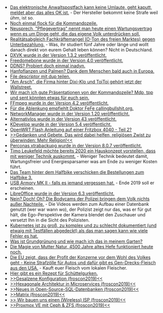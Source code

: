 * [Das elektronische Anwaltspostfach kann keine Umlaute, geht kaputt, meldet aber das alles OK ist.](https://blog.fefe.de/?ts=a3b93a4c) - Der Hersteller bekommt keine Strafe weil *ühm*, ist so.
* [Noch einmal flock für die Kommandozeile.](https://utcc.utoronto.ca/~cks/space/blog/linux/FlockUsageNotes)
* [Neusprech, "Pflegevertrag" nennt man heute einen Wartungsvertrag wenn es um Dinge geht, die das eigene Volk unterdrücken soll.](https://www.heise.de/newsticker/meldung/Staatstrojaner-Posse-LKA-Berlin-kauft-vergeblich-teure-FinFisher-Spaehtechnik-4488768.html)
* [Realitätsabgleich Fachkräftemangel (O-Ton des freien Marktes) gegen Unterbezahlung.](https://tuxproject.de/blog/2019/08/fachkraeftebezahlungsmangel-2/) - Was, ihr studiert fünf Jahre oder länge und wollt danach direkt von eurem Gehalt leben können? Nicht in Deutschland.
* [DXVK wurde in der Version 1.3.2 veröffentlicht.](https://www.phoronix.com/scan.php?page=news_item&px=DXVK-1.3.2-Released)
* [Freedomebone wurde in der Version 4.0 veröffentlicht.](https://blog.freedombone.net/freedombone-version-4-0)
* [DDNS? Probiert doch einmal inadyn.](https://troglobit.com/projects/inadyn/)
* [Hanfpflanzen und Palmen? Dank dem Menschen bald auch in Europa.](https://www.sonnenseite.com/de/umwelt/palmen-in-mitteleuropa-als-folge-des-klimawandels.html)
* [File descriptor mit dup teilen.](https://utcc.utoronto.ca/~cks/space/blog/unix/DupAndSharedFileDescriptors)
* ["Am Arsch", die Firma hinter Dixi-Klo und ToiToi gehört jetzt der Wallstreet.](https://blog.fefe.de/?ts=a3b78834)
* [Wir mach ich gute Präsentationen von der Kommandozeile? Mdp, tpp und sent könnten etwas für euch sein.](https://opensource.com/article/19/8/command-line-presentation-tools)
* [FFmpeg wurde in der Version 4.2 veröffentlicht.](https://www.pro-linux.de/news/1/27324/ffmpeg-42-ada-ver%C3%B6ffentlicht.html)
* [Für die Ablenkung empfiehlt Doktor FeFe callingbullshit.org.](https://blog.fefe.de/?ts=a3b4e93f)
* [NetworkManager wurde in der Version 1.20 veröffentlicht.](https://www.phoronix.com/scan.php?page=news_item&px=NetworkManager-1.20-Released)
* [Alternativlos wurde in der Version 43 veröffentlicht.](https://blog.fefe.de/?ts=a3b4714e)
* [KDevelop wurde in der Version 5.4 veröffentlicht.](https://www.pro-linux.de/news/1/27328/kdevelop-54-freigegeben.html)
* [OpenWRT Flash Anleitung auf einer Fritzbox 4040 - Teil 2?](https://www.kuketz-blog.de/flash-openwrt-auf-fritzbox-4040-openwrt-teil2/)
* [>>Gedanken und Gebete. Das wird dabei helfen, religiösen Zwist zu überwinden: Mehr Religion!<<](https://tuxproject.de/blog/2019/08/saekularismus-wann-anders-4/)
* [Perconas xtrabackupg wurde in der Version 8.0.7 veröffentlicht.](https://www.percona.com/blog/2019/08/07/percona-xtrabackup-8-0-7-is-now-available/)
* [Timo Leukefeld möchte bereits 2020 ein Hauskonzept vorstellen, dass mit weniger Technik auskommt.](https://www.sonnenseite.com/de/wirtschaft/warum-enttechnisierung-das-gebot-fuer-guenstiges-wohnen-ist.html) - Weniger Technik bedeutet damit, Wartungsfreier und Energiesparsamer was am Ende zu weniger Kosten führt.
* [Das Team hinter dem Halfbike verschicken die Bestellungen zum Halfbike 3.](https://www.kickstarter.com/projects/halfbike/halfbike-3-how-to-bridge-the-gap-between-man-machi/posts/2580193)
* [USB Armory MK II - falls es jemand vergessen hat.](https://inversepath.com/usbarmory.html) - Ende 2019 soll er erscheinen.
* [LibreOffice wurde in der Version 6.3 veröffentlicht.](https://www.phoronix.com/scan.php?page=news_item&px=LibreOffice-6.3-Released)
* [Nein? Doch! Oh? Die Bodycams der Polizei bringen dem Volk nichts außer Nachteile.](https://blog.fefe.de/?ts=a3b25266) - Die Videos werden zum Aufbau einer Datenbank genutzt (wer war wann wo), der Polizist zeigt nur das, was er für gut hält, die Ego-Perspektive der Kamera blendet den Zuschauer und versetzt Ihn in die Sicht des Polizisten.
* [Kubernetes ist zu groß, zu komplex und zu schlecht dokumentiert (und etwaig mit Testfällen abgedeckt) als das man sagen kann wie viele Fehler es hat.](https://blog.fefe.de/?ts=a3b25963)
* [Was ist Grundgrünung und wie mach ich das in meinem Garten?](https://www.smarticular.net/gruenduengung-herbst-winter-garten-permakultur/)
* [Die Magie von Mutter Natur, 4500 Jahre altes Hefe funktioniert heute noch.](https://blog.fefe.de/?ts=a3b39ff1)
* [Die EU zeigt, dass der Profit der Konzerne vor dem Wohl des Volkes geht - Keine Strafzölle für Autos und dafür gibt es Gen-Drecks-Fleisch aus den USA.](https://netzfrauen.org/2019/08/09/fleisch-6/) - Kauft euer Fleisch vom lokalen Fleischer.
* [Hier gibt es ein Rezept für Schüttelgurken.](https://www.smarticular.net/schuettelgurken-schnellgurken-rezept-ohne-kochen/)
* [>>Gesalzene Konfiguration (froscon2019)<<](https://cdn.media.ccc.de/events/froscon/2019/h264-hd/froscon2019-2444-deu-Gesalzene_Konfiguration_hd.mp4)
* [>>Hexagonale Architektur in Microservices (froscon2019)<<](https://cdn.media.ccc.de/events/froscon/2019/h264-hd/froscon2019-2411-deu-Hexagonale_Architektur_in_Microservices_hd.mp4)
* [>>Neues in Open-Source-SQL-Datenbanken (froscon2019)<<](https://cdn.media.ccc.de/events/froscon/2019/h264-hd/froscon2019-2433-deu-Neues_in_Open-Source-SQL-Datenbanken_hd.mp4)
* [>>Matrix (froscon2019)<<](https://cdn.media.ccc.de/events/froscon/2019/h264-hd/froscon2019-2330-deu-Matrix_hd.mp4)
* [>> Wir bauen uns einen (Wireless) ISP (froscon2019)<<](https://cdn.media.ccc.de/events/froscon/2019/h264-hd/froscon2019-2469-deu-Wir_bauen_uns_einen_Wireless_ISP_hd.mp4)
* [>>Proxmox VE mit Ceph & ZFS (froscon2019)<<](https://cdn.media.ccc.de/events/froscon/2019/h264-hd/froscon2019-2438-deu-Proxmox_VE_mit_Ceph_ZFS_hd.mp4)
